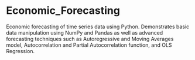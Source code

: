 # Economic_Forecasting
Economic forecasting of time series data using Python. Demonstrates basic data manipulation using 
NumPy and Pandas as well as advanced forecasting techniques such as Autoregressive and 
Moving Averages model, Autocorrelation and Partial Autocorrelation function, and OLS Regression.
